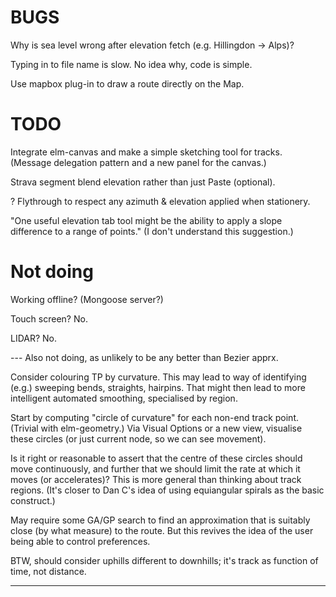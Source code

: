 

# BUGS

Why is sea level wrong after elevation fetch (e.g. Hillingdon -> Alps)?

Typing in to file name is slow. No idea why, code is simple.

Use mapbox plug-in to draw a route directly on the Map.

# TODO

Integrate elm-canvas and make a simple sketching tool for tracks.
(Message delegation pattern and a new panel for the canvas.)

Strava segment blend elevation rather than just Paste (optional).

? Flythrough to respect any azimuth & elevation applied when stationery.

"One useful elevation tab tool might be the ability to apply a slope difference to a range of points."
(I don't understand this suggestion.)

# Not doing

Working offline? (Mongoose server?)

Touch screen? No.

LIDAR? No.

--- Also not doing, as unlikely to be any better than Bezier apprx.

Consider colouring TP by curvature.
This may lead to way of identifying (e.g.) sweeping bends, straights, hairpins.
That might then lead to more intelligent automated smoothing, specialised by region.

Start by computing "circle of curvature" for each non-end track point. (Trivial with elm-geometry.)
Via Visual Options or a new view, visualise these circles (or just current node, so we can see movement).

Is it right or reasonable to assert that the centre of these circles should move continuously,
and further that we should limit the rate at which it moves (or accelerates)?
This is more general than thinking about track regions.
(It's closer to Dan C's idea of using equiangular spirals as the basic construct.)

May require some GA/GP search to find an approximation that is suitably close (by what measure) to the route.
But this revives the idea of the user being able to control preferences.

BTW, should consider uphills different to downhills; it's track as function of time, not distance.

---

